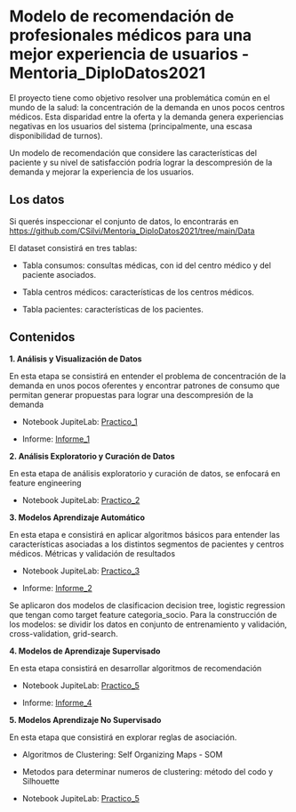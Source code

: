 # Modelo de recomendación de profesionales médicos para una mejor experiencia de usuarios - Mentoria_DiploDatos2021
El proyecto tiene como objetivo resolver una problemática común en el mundo de la salud: la concentración de la demanda en unos pocos centros médicos. Esta disparidad entre la oferta y la demanda genera experiencias negativas en los usuarios del sistema (principalmente, una escasa disponibilidad de turnos).

Un modelo de recomendación que considere las características del paciente y su nivel de satisfacción podría lograr la descompresión de la demanda y mejorar la experiencia de los usuarios.


## Los datos
Si querés inspeccionar el conjunto de datos, lo encontrarás en https://github.com/CSilvi/Mentoria_DiploDatos2021/tree/main/Data

El dataset consistirá en tres tablas:

- Tabla consumos: consultas médicas, con id del centro médico y del paciente asociados.

- Tabla centros médicos: características de los centros médicos.

- Tabla pacientes: características de los pacientes.


## Contenidos

**1. Análisis y Visualización de Datos**

En esta etapa se consistirá en entender el problema de concentración de la demanda en unos pocos oferentes y
encontrar patrones de consumo que permitan generar propuestas para lograr una descompresión de la demanda

- Notebook JupiteLab: [Practico_1](https://github.com/CSilvi/Mentoria_DiploDatos2021/blob/main/Notebooks/An%C3%A1lisis_oferta_demanda.ipynb)
  

- Informe: [Informe_1](https://github.com/CSilvi/Mentoria_DiploDatos2021/blob/main/Notebooks/Practico_1.ipynb)
       
       
**2. Análisis Exploratorio y Curación de Datos**

En esta etapa de análisis exploratorio y curación de datos, se enfocará en feature engineering

- Notebook JupiteLab: [Practico_2](https://github.com/CSilvi/Mentoria_DiploDatos2021/blob/main/Notebooks/Pr%C3%A1ctico_2.ipynb)
     

**3. Modelos Aprendizaje Automático**

En esta etapa e consistirá en aplicar algoritmos básicos para entender 
las características asociadas a los distintos segmentos de pacientes y centros médicos. Métricas y validación de resultados

- Notebook JupiteLab: [Practico_3](https://github.com/CSilvi/Mentoria_DiploDatos2021/blob/main/Notebooks/Pr%C3%A1ctico%203.ipynb)

- Informe: [Informe_2](https://github.com/CSilvi/Mentoria_DiploDatos2021/blob/main/Informes/Informe_2_Exploracion_modelos_ML.docx)

Se aplicaron dos modelos de clasificacion decision tree, logistic regression que tengan como target feature categoria_socio.
Para la construcción de los modelos: se dividir los datos en conjunto de entrenamiento y validación, cross-validation, grid-search.

**4. Modelos de Aprendizaje Supervisado**

En esta etapa consistirá en desarrollar algoritmos de recomendación

- Notebook JupiteLab: [Practico_5](https://github.com/CSilvi/Mentoria_DiploDatos2021/blob/main/Notebooks/Practico_4.ipynb)
       
- Informe: [Informe_4](https://github.com/CSilvi/Mentoria_DiploDatos2021/blob/main/Informes/Informe_3_Modelo_de_Recomendacion.docx)

**5. Modelos Aprendizaje No Supervisado**

En esta etapa que consistirá en explorar reglas de asociación.
  - Algoritmos de Clustering: Self Organizing Maps - SOM
  - Metodos para determinar numeros de clustering: método del codo y Silhouette

- Notebook JupiteLab: [Practico_5](https://github.com/CSilvi/Mentoria_DiploDatos2021/blob/main/Notebooks/Practico_5.ipynb)

       









